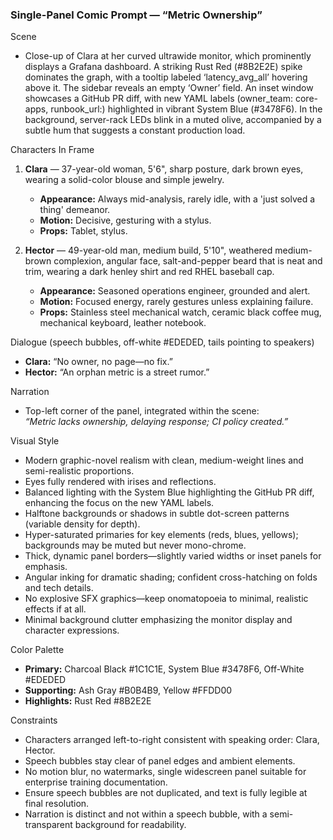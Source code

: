 ### Single-Panel Comic Prompt — “Metric Ownership”

Scene

- Close-up of Clara at her curved ultrawide monitor, which prominently displays a Grafana dashboard. A striking Rust Red (#8B2E2E) spike dominates the graph, with a tooltip labeled ‘latency_avg_all’ hovering above it. The sidebar reveals an empty ‘Owner’ field. An inset window showcases a GitHub PR diff, with new YAML labels (owner_team: core-apps, runbook_url:) highlighted in vibrant System Blue (#3478F6). In the background, server-rack LEDs blink in a muted olive, accompanied by a subtle hum that suggests a constant production load.

Characters In Frame

1. **Clara** — 37-year-old woman, 5'6", sharp posture, dark brown eyes, wearing a solid-color blouse and simple jewelry.

   - **Appearance:** Always mid-analysis, rarely idle, with a 'just solved a thing' demeanor.
   - **Motion:** Decisive, gesturing with a stylus.
   - **Props:** Tablet, stylus.

2. **Hector** — 49-year-old man, medium build, 5'10", weathered medium-brown complexion, angular face, salt-and-pepper beard that is neat and trim, wearing a dark henley shirt and red RHEL baseball cap.

   - **Appearance:** Seasoned operations engineer, grounded and alert.
   - **Motion:** Focused energy, rarely gestures unless explaining failure.
   - **Props:** Stainless steel mechanical watch, ceramic black coffee mug, mechanical keyboard, leather notebook.

Dialogue (speech bubbles, off-white #EDEDED, tails pointing to speakers)

- **Clara:** “No owner, no page—no fix.”
- **Hector:** “An orphan metric is a street rumor.”

Narration

- Top-left corner of the panel, integrated within the scene:\
  *“Metric lacks ownership, delaying response; CI policy created.”*

Visual Style

- Modern graphic-novel realism with clean, medium-weight lines and semi-realistic proportions.
- Eyes fully rendered with irises and reflections.
- Balanced lighting with the System Blue highlighting the GitHub PR diff, enhancing the focus on the new YAML labels.
- Halftone backgrounds or shadows in subtle dot-screen patterns (variable density for depth).
- Hyper-saturated primaries for key elements (reds, blues, yellows); backgrounds may be muted but never mono-chrome.
- Thick, dynamic panel borders—slightly varied widths or inset panels for emphasis.
- Angular inking for dramatic shading; confident cross-hatching on folds and tech details.
- No explosive SFX graphics—keep onomatopoeia to minimal, realistic effects if at all.
- Minimal background clutter emphasizing the monitor display and character expressions.

Color Palette

- **Primary:** Charcoal Black #1C1C1E, System Blue #3478F6, Off-White #EDEDED
- **Supporting:** Ash Gray #B0B4B9, Yellow #FFDD00
- **Highlights:** Rust Red #8B2E2E

Constraints

- Characters arranged left-to-right consistent with speaking order: Clara, Hector.
- Speech bubbles stay clear of panel edges and ambient elements.
- No motion blur, no watermarks, single widescreen panel suitable for enterprise training documentation.
- Ensure speech bubbles are not duplicated, and text is fully legible at final resolution.
- Narration is distinct and not within a speech bubble, with a semi-transparent background for readability.
